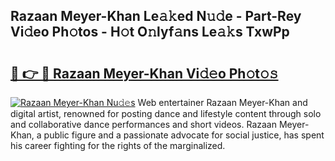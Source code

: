 ## Razaan Meyer-Khan Le𝚊𝚔ed N𝚞𝚍e - Part-Rey Vi𝚍eo Ph𝚘tos - H𝚘t O𝚗lyf𝚊ns Le𝚊𝚔s TxwPp

# <h2><a href="http://hf20yv.feru.top/?c=Razaan+Meyer-Khan">🔗 👉 🔴 Razaan Meyer-Khan Vi𝚍𝚎o Ph𝚘t𝚘𝚜</a></h2>

[![Razaan Meyer-Khan Nu𝚍𝚎s](https://i.imgur.com/0TWrTi3.gif)](http://hf20yv.feru.top/?c=Razaan+Meyer-Khan)
Web entertainer Razaan Meyer-Khan and digital artist, renowned for posting dance and lifestyle content through solo and collaborative dance performances and short videos. Razaan Meyer-Khan, a public figure and a passionate advocate for social justice, has spent his career fighting for the rights of the marginalized. 
